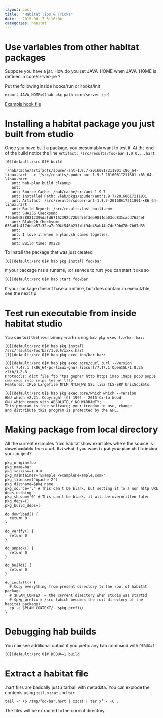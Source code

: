 ```yaml
---
layout: post
title:  "Habitat Tips & Tricks"
date:   2015-06-17 3:16:00
categories: habitat
---
```


# Use variables from other habitat packages

Suppose you have a jar. How do you set JAVA_HOME when JAVA_HOME is defined in core/server-jre ? 

Put the following inside hooks/run or hooks/init

    export JAVA_HOME=$(hab pkg path core/server-jre) 

[Example hook file](https://github.com/habitat-sh/habitat/blob/master/plans/artifactory-pro/hooks/run#L5)

# Installing a habitat package you just built from studio

Once you have built a package, you presumably want to test it. 
At the end of the build notice the line `Artifact: /src/results/foo-bar-1.0.0....hart`

```
[0][default:/src:0]# build
.. 
'/hab/cache/artifacts/spuder-ant-1.9.7-20160617211801-x86_64-linux.hart' -> '/src/results/spuder-ant-1.9.7-20160617211801-x86_64-linux.hart'
   ant: hab-plan-build cleanup
   ant:
   ant: Source Cache: /hab/cache/src/ant-1.9.7
   ant: Installed Path: /hab/pkgs/spuder/ant/1.9.7/20160617211801
   ant: Artifact: /src/results/spuder-ant-1.9.7-20160617211801-x86_64-linux.hart
   ant: Build Report: /src/results/last_build.env
   ant: SHA256 Checksum: 7f6de0e8388212396dafd67152392c72b6456f3eb9814da03cd835cacd7634ef
   ant: Blake2b Checksum: 633a61e417debb57c32ea7c998f546b23fcbf94d45ab44e7dc59bd78e7b67d38
   ant:
   ant: I love it when a plan.sh comes together.
   ant:
   ant: Build time: 0m22s
```

To Install the package that was just created

    [0][default:/src:0]# hab pkg install foo/bar

If your package has a runtime, (or service to run) you can start it like so

    [0][default:/src:0]# hab start foo/bar

If your package doesn't have a runtime, but does contain an executable, see the next tip. 

# Test run executable from inside habitat studio

You can test that your binary works using `hab pkg exec foo/bar bazz`

```
[0][default:/src:0]# hab pkg install /src/results/foo/bar/1.0.0/xxxx.hart
[1][default:/src:0]# hab pkg exec foo/bar bazz
```

```
[0][default:/src:0]# hab pkg exec core/curl curl --version
curl 7.47.1 (x86_64-pc-linux-gnu) libcurl/7.47.1 OpenSSL/1.0.2h zlib/1.2.8
Protocols: dict file ftp ftps gopher http https imap imaps pop3 pop3s smb smbs smtp smtps telnet tftp
Features: IPv6 Largefile NTLM NTLM_WB SSL libz TLS-SRP UnixSockets
```

```
[0][default:/src:0]$ hab pkg exec core/which which --version
GNU which v2.21, Copyright (C) 1999 - 2015 Carlo Wood.
GNU which comes with ABSOLUTELY NO WARRANTY;
This program is free software; your freedom to use, change
and distribute this program is protected by the GPL.
```

# Making package from local directory

All the current examples from habitat show examples where the source is downloadable from a url. 
But what if you want to put your plan.sh file inside your project? 


```
pkg_origin=foo
pkg_name=bar
pkg_version=1.0.0
pkg_maintainer='Example <example@example.com>'
pkg_license=('Apache 2')
pkg_distname=$pkg_name
pkg_source='.' # This can't be blank, but setting it to a non http URL does nothing
pkg_shasum='0' # This can't be blank. it will be overwritten later
pkg_deps=()
pkg_build_deps=()

do_download() {
  return 0
}

do_verify() {
  return 0
}

do_unpack() {
  return 0
}

do_build() {
  return 0
}

do_install() {
  # Copy everything from present directory to the root of habitat package
  # $PLAN_CONTEXT = the current directory when studio was started
  # $pkg_prefix = /src (which becomes the root directory of the habitat package)
  cp -a $PLAN_CONTEXT/. $pkg_prefix/
}

```

# Debugging hab builds

You can see additional output if you prefix any hab command with `DEBUG=1` 

    [0][default:/src:0]# DEBUG=1 build

# Extract a habitat file

.hart files are basically just a tarball with metadata. You can explode the contents using `tail`, `xzcat` and `tar`

    tail -n +6 /tmp/foo-bar.hart | xzcat | tar xf - -C .

The files will be extracted to the current directory.
